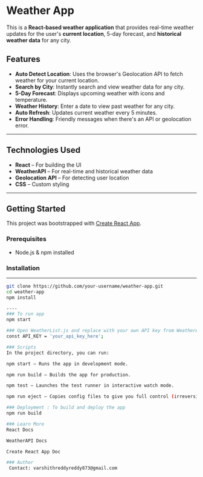 # Weather App 

This is a **React-based weather application** that provides real-time weather updates for the user's **current location**, 5-day forecast, and **historical weather data** for any city.

##  Features

-  **Auto Detect Location**: Uses the browser's Geolocation API to fetch weather for your current location.
-  **Search by City**: Instantly search and view weather data for any city.
-  **5-Day Forecast**: Displays upcoming weather with icons and temperature.
- **Weather History**: Enter a date to view past weather for any city.
-  **Auto Refresh**: Updates current weather every 5 minutes.
-  **Error Handling**: Friendly messages when there's an API or geolocation error.

---

## Technologies Used

- **React** – For building the UI
- **WeatherAPI** – For real-time and historical weather data
- **Geolocation API** – For detecting user location
- **CSS** – Custom styling

---

## Getting Started

This project was bootstrapped with [Create React App](https://github.com/facebook/create-react-app).


 ### Prerequisites

- Node.js & npm installed
### Installation
--- 

```bash
git clone https://github.com/your-username/weather-app.git
cd weather-app
npm install

----
### To run app
npm start

### Open WeatherList.js and replace with your own API key from WeatherAPI:
const API_KEY = 'your_api_key_here';

### Scripts
In the project directory, you can run:

npm start – Runs the app in development mode.

npm run build – Builds the app for production.

npm test – Launches the test runner in interactive watch mode.

npm run eject – Copies config files to give you full control (irreversible).

### Deployment : To build and deploy the app
npm run build

### Learn More
React Docs

WeatherAPI Docs

Create React App Doc

### Author
 Contact: varshithreddyreddy873@gmail.com